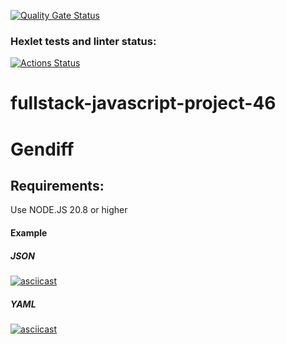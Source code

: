 [![Quality Gate Status](https://sonarcloud.io/api/project_badges/measure?project=ChemicalWitness_fullstack-javascript-project-46&metric=alert_status)](https://sonarcloud.io/summary/new_code?id=ChemicalWitness_fullstack-javascript-project-46)
### Hexlet tests and linter status:
[![Actions Status](https://github.com/ChemicalWitness/fullstack-javascript-project-46/actions/workflows/hexlet-check.yml/badge.svg)](https://github.com/ChemicalWitness/fullstack-javascript-project-46/actions)

# fullstack-javascript-project-46
# Gendiff

## Requirements:
Use NODE.JS 20.8 or higher

#### Example
##### JSON
[![asciicast](https://asciinema.org/a/EmHOLm2mNjCkGoIGTXNLoq66b.svg)](https://asciinema.org/a/EmHOLm2mNjCkGoIGTXNLoq66b)

##### YAML
[![asciicast](https://asciinema.org/a/uV0Wsgk3cz4rUod22AiwB3bh2.svg)](https://asciinema.org/a/uV0Wsgk3cz4rUod22AiwB3bh2)